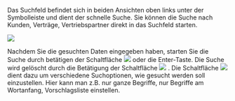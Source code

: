 Das Suchfeld befindet sich in beiden Ansichten oben links unter der Symbolleiste und dient der schnelle Suche.
Sie können die Suche nach Kunden, Verträge, Vertriebspartner direkt in das Suchfeld starten.

![](http://xpecto.github.io/docs/img/img_1461050179206.png)

Nachdem Sie die gesuchten Daten eingegeben haben, starten Sie die Suche durch betätigen der Schaltfläche ![](http://xpecto.github.io/docs/img/img_1461050124818.png) oder die Enter-Taste. 
Die Suche wird gelöscht durch die Betätigung der Schaltfläche ![](http://xpecto.github.io/docs/img/img_1461050223348.png) . 
Die Schaltfläche  ![](http://xpecto.github.io/docs/img/img_1461050283667.png) dient dazu um verschiedene Suchoptionen, wie gesucht  werden soll einzustellen. Hier kann man z.B. nur ganze Begriffe, nur Begriffe am Wortanfang, Vorschlagsliste einstellen.






